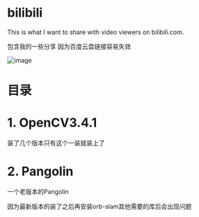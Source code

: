 # bilibili
This is what I want to share with video viewers on bilibili.com.

包含我的一些分享 因为百度云盘链接容易失效



![image](https://user-images.githubusercontent.com/88926202/215947712-11799a0d-b203-4fda-a5ae-84d9a4ea4b3c.png)


# 目录
# 1. OpenCV3.4.1
装了几个版本只有这个一装就装上了
# 2. Pangolin
一个老版本的Pangolin 

因为最新版本的装了之后再安装orb-slam其他需要的库后会出现问题
